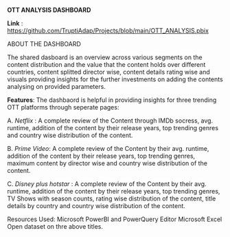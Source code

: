 **OTT ANALYSIS DASHBOARD**

**Link** : https://github.com/TruptiAdap/Projects/blob/main/OTT_ANALYSIS.pbix

ABOUT THE DASHBOARD

The shared dasboard is an overview across various segments on the content distribution and the value that the content holds over different countries, content splitted director wise, content details rating wise and visuals providing insights for the further investments on adding the contents analysing on provided parameters.

**Features**: The dashbaord is helpful in providing insights for three trending OTT platforms through seperate pages:

A. *Netflix* : A complete review of the Content through IMDb socress, avg. runtime, addition of the content by their release years, top trending genres and country wise distribution of the content.

B. *Prime Video*: A complete review of the Content by their avg. runtime, addition of the content by their release years, top trending genres, maximum content by director wise and country wise distribution of the content.

C. *Disney plus hotstar* :  A complete review of the Content by their avg. runtime, addition of the content by their release years, top trending genres, TV Shows with season counts, rating wise distribution of the content, title details by country and country wise distribution of the content.

Resources Used: Microsoft PowerBI and PowerQuery Editor Microsoft Excel Open dataset on thre above titles.
